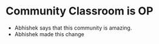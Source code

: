# Community Classroom is OP

- Abhishek says that this community is amazing.
- Abhishek made this change
